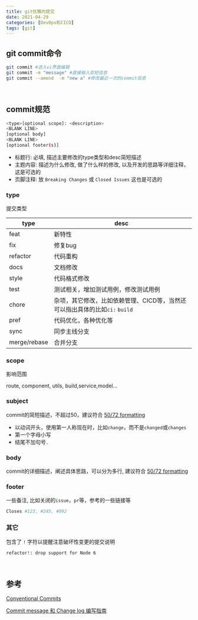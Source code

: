 ```yaml
---
title: git优雅的提交
date: 2021-04-29
categories: [DevOps和CICD]
tags: [git]
---
```


## git commit命令

```bash
git commit #进入vi界面编辑
git commit -m "message" #直接输入剪短信息
git commit --amend  -m "new a" #修改最近一次的commit信息
```

​    

## commit规范

```bash
<type>[optional scope]: <description>
<BLANK LINE>
[optional body]
<BLANK LINE>
[optional footer(s)]
```

- 标题行: 必填, 描述主要修改的type类型和desc简短描述
- 主题内容: 描述为什么修改, 做了什么样的修改, 以及开发的思路等详细注释，这是可选的
- 页脚注释: 放 `Breaking Changes` 或 `Closed Issues` 这也是可选的

### type

提交类型

| type         | desc                                                         |
| ------------ | ------------------------------------------------------------ |
| feat         | 新特性                                                       |
| fix          | 修复bug                                                      |
| refactor     | 代码重构                                                     |
| docs         | 文档修改                                                     |
| style        | 代码格式修改                                                 |
| test         | 测试相关，增加测试用例，修改测试用例                         |
| chore        | 杂项，其它修改，比如依赖管理、CICD等，当然还可以指出具体的比如`ci:`  `build` |
| pref         | 代码优化，各种优化等                                         |
| sync         | 同步主线分支                                                 |
| merge/rebase | 合并分支                                                     |

### scope

影响范围

route, component, utils, build,service,model...

### subject

commit的简短描述，不超过50，建议符合  [50/72 formatting](https://link.zhihu.com/?target=https%3A//stackoverflow.com/questions/2290016/git-commit-messages-50-72-formatting)

- 以动词开头，使用第一人称现在时，比如`change`，而不是`changed`或`changes`
- 第一个字母小写
- 结尾不加句号`.`

### body

commit的详细描述，阐述具体思路，可以分为多行, 建议符合 [50/72 formatting](https://link.zhihu.com/?target=https%3A//stackoverflow.com/questions/2290016/git-commit-messages-50-72-formatting)

### footer

一些备注, 比如关闭的`issue`，`pr`等，参考的一些链接等

```bash
Closes #123, #245, #992    
```

### 其它

包含了 `!` 字符以提醒注意破坏性变更的提交说明

```bash
refactor!: drop support for Node 6
```

​    

## 参考

[Conventional Commits](https://www.conventionalcommits.org/zh-hans/v1.0.0/)

[Commit message 和 Change log 编写指南](https://www.ruanyifeng.com/blog/2016/01/commit_message_change_log.html)
